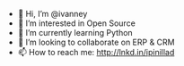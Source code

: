 - 👋 Hi, I’m @ivanney
- 👀 I’m interested in Open Source
- 🌱 I’m currently learning Python
- 💞️ I’m looking to collaborate on ERP & CRM
- 📫 How to reach me: http://lnkd.in/ipinillad

<!---
ivanney/ivanney is a ✨ special ✨ repository because its `README.md` (this file) appears on your GitHub profile.
You can click the Preview link to take a look at your changes.
--->
